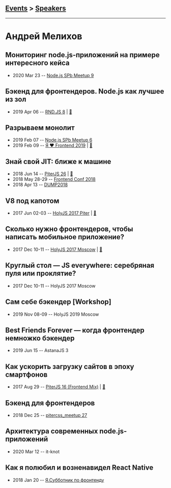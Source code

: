 ## [Events](../README.md) > [Speakers](../speakers.md)
---

# Андрей Мелихов

## Мониторинг node.js-приложений на примере интересного кейса
- 2020 Mar 23 -- [Node.js SPb Meetup 9](https://www.youtube.com/watch?v=UX8ZNmRY-To)    
## Бэкенд для фронтендеров. Node.js как лучшее из зол
- 2019 Apr 06 -- [RND.JS 8](https://www.youtube.com/watch?v=_LTof44zRYQ)  | [:notebook:](https://vk.com/doc475435776_498757154?hash=be3dd7cfd5b0499ebe&dl=75dcf5ee53c7184089)  
## Разрываем монолит
- 2019 Feb 07 -- [Node.js SPb Meetup 6](https://youtu.be/zOzThmwfoNk?t=2405)    
- 2019 Feb 09 -- [Я ❤ Frontend 2019](https://www.youtube.com/watch?v=4hojifgc4wA)  | [:notebook:](https://yadi.sk/i/DI_LU9KyRto3GQ)  
## Знай свой JIT: ближе к машине
- 2018 Jun 14 -- [PiterJS 26](https://www.youtube.com/watch?v=2NYaQLOIs2o)  | [:notebook:](https://fs.piterjs.org/events/26/melikhov.pdf)  
- 2018 May 28-29 -- [Frontend Conf 2018](https://www.youtube.com/watch?v=cgquEDC0Ko4)    
- 2018 Apr 13 -- [DUMP2018](https://www.youtube.com/watch?v=ZEwFVEXK1xI)    
## V8 под капотом
- 2017 Jun 02-03 -- [HolyJS 2017 Piter](https://www.youtube.com/watch?v=SNs61SwZbTI)  | [:notebook:](https://downloads.contentful.com/nn534z2fqr9f/5CKHA7h43YKscaCGMQ0sO4/bc2c164a90b96ed0a5d887e11ae835b3/Melikhov_Andrey_V8_under_the_hood__1_.pdf)  
## Сколько нужно фронтендеров, чтобы написать мобильное приложение?
- 2017 Dec 10-11 -- [HolyJS 2017 Moscow](https://www.youtube.com/watch?v=lYnk7nxEeOk)  | [:notebook:](https://assets.ctfassets.net/nn534z2fqr9f/1WCKJVqYeMakkUEKqwYEgu/0510ae7d09caf1e70e377e44642f8be5/Andrey_Melikhov_How_many_front-end_developers_does_it_take_to_create_a_mobile_app.pdf)  
## Круглый стол — JS everywhere: серебряная пуля или проклятие?
- 2017 Dec 10-11 -- HolyJS 2017 Moscow    
## Сам себе бэкендер [Workshop]
- 2019 Nov 08-09 -- HolyJS 2019 Moscow    
## Best Friends Forever — когда фронтендер немножко бэкендер
- 2019 Jun 15 -- AstanaJS 3    
## Как ускорить загрузку сайтов в эпоху смартфонов
- 2017 Aug 29 -- [PiterJS 16 (Frontend Mix)](https://www.youtube.com/watch?v=PnokeAHX7XY)  | [:notebook:](https://github.com/piterjs/piterjs.org/blob/master/events/16/Andrey_Melikhov.pdf)  
## Бэкенд для фронтендеров
- 2018 Dec 25 -- [pitercss_meetup 27](https://www.youtube.com/watch?v=63Rx2hyYIZw)    
## Архитектура современных node.js-приложений
- 2020 Mar 12 -- it-knot    
## Как я полюбил и возненавидел React Native
- 2018 Jan 20 -- [Я.Субботник по фронтенду](https://events.yandex.ru/lib/talks/5486/)    
